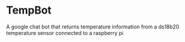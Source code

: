TempBot
=======

A google chat bot that returns temperature information from a ds18b20 temperature sensor connected to a raspberry pi
